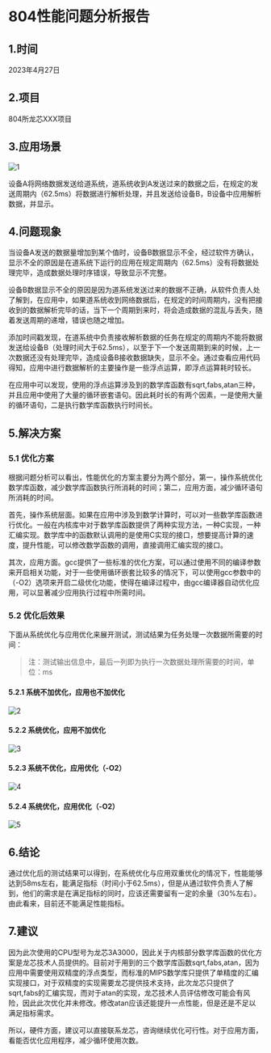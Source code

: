 # 804性能问题分析报告

## 1.时间

2023年4月27日

## 2.项目

804所龙芯XXX项目

## 3.应用场景

![1](C:\Users\Tidus\Desktop\804性能问题分析报告\图片1.png)

设备A将网络数据发送给道系统，道系统收到A发送过来的数据之后，在规定的发送周期内（62.5ms）将数据进行解析处理，并且发送给设备B，B设备中应用解析数据，并显示。

## 4.问题现象

当设备A发送的数据量增加到某个值时，设备B数据显示不全，经过软件方确认，显示不全的原因是在道系统下运行的应用在规定周期内（62.5ms）没有将数据处理完毕，造成数据处理时序错误，导致显示不完整。

设备B数据显示不全的原因是因为道系统发送过来的数据不正确，从软件负责人处了解到，在应用中，如果道系统收到网络数据后，在规定的时间周期内，没有把接收到的数据解析完毕的话，当下一个周期到来时，将会造成数据的混乱与丢失，随着发送周期的递增，错误也随之增加。

添加时间戳发现，在道系统中负责接收解析数据的任务在规定的周期内不能将数据发送给设备B（处理时间大于62.5ms），以至于下一个发送周期到来的时候，上一次数据还没有处理完毕，造成设备B接收数据缺失，显示不全。通过查看应用代码得知，应用中进行数据解析的主要操作是一些浮点运算，即浮点运算耗时较长。

在应用中可以发现，使用的浮点运算涉及到的数学库函数有sqrt,fabs,atan三种，并且应用中使用了大量的循环嵌套语句。因此耗时长的有两个因素，一是使用大量的循环语句，二是执行数学库函数执行时间长。

## 5.解决方案

### 5.1 优化方案

根据问题分析可以看出，性能优化的方案主要分为两个部分，第一，操作系统优化数学库函数，减少数学库函数执行所消耗的时间；第二，应用方面，减少循环语句所消耗的时间。

首先，操作系统层面。如果在应用中涉及到数学计算时，可以对一些数学库函数进行优化。一般在内核库中对于数学库函数提供了两种实现方法，一种C实现，一种汇编实现。数学库中的函数默认调用的是使用C实现的接口，想要提高计算的速度，提升性能，可以修改数学函数的调用，直接调用汇编实现的接口。

其次，应用方面。gcc提供了一些标准的优化方案，可以通过使用不同的编译参数来开启相关功能，对于一些使用循环嵌套比较多的情况下，可以使用gcc参数中的（-O2）选项来开启二级优化功能，使得在编译过程中，由gcc编译器自动优化应用，可以显著减少应用执行过程中所需时间。

### 5.2 优化后效果

下面从系统优化与应用优化来展开测试，测试结果为任务处理一次数据所需要的时间：

> 注：测试输出信息中，最后一列即为执行一次数据处理所需要的时间，单位：ms

#### 5.2.1 系统不加优化，应用也不加优化

![2](C:\Users\Tidus\Desktop\804性能问题分析报告\图片2.png)

#### 5.2.2 系统优化，应用不加优化

![3](C:\Users\Tidus\Desktop\804性能问题分析报告\图片3.png)

#### 5.2.3 系统不优化，应用优化（-O2）

![4](C:\Users\Tidus\Desktop\804性能问题分析报告\图片4.png)

#### 5.2.4 系统优化，应用优化（-O2）

![5](C:\Users\Tidus\Desktop\804性能问题分析报告\图片5.png)

## 6.结论

通过优化后的测试结果可以得到，在系统优化与应用双重优化的情况下，性能能够达到58ms左右，能满足指标（时间小于62.5ms），但是从通过软件负责人了解到，他们的需求是在满足指标的同时，应该还需要留有一定的余量（30%左右）。由此看来，目前还不能满足性能指标。

## 7.建议

因为此次使用的CPU型号为龙芯3A3000，因此关于内核部分数学库函数的优化方案是龙芯技术人员提供的。目前对于用到的三个数学库函数sqrt,fabs,atan，因为应用中需要使用双精度的浮点类型，而标准的MIPS数学库只提供了单精度的汇编实现接口，对于双精度的实现需要龙芯提供技术支持，此次龙芯只提供了sqrt,fabs的汇编实现，而对于atan的实现，龙芯技术人员评估修改可能会有风险，因此此次优化并未修改。修改atan应该还能提升一点性能，但是还是不足以满足指标需求。

所以，硬件方面，建议可以直接联系龙芯，咨询继续优化可行性。对于应用方面，看能否优化应用程序，减少循环使用次数。

